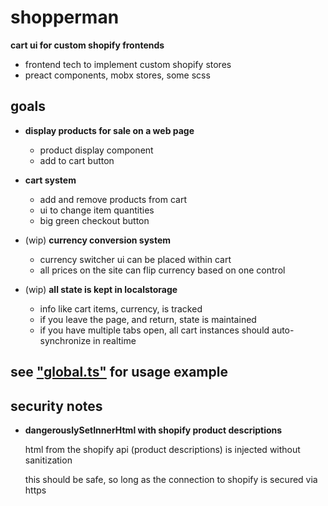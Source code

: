 
# shopperman

**cart ui for custom shopify frontends**

- frontend tech to implement custom shopify stores
- preact components, mobx stores, some scss

## goals

- **display products for sale on a web page**
	- product display component
	- add to cart button

- **cart system**
	- add and remove products from cart
	- ui to change item quantities
	- big green checkout button

- (wip) **currency conversion system**
	- currency switcher ui can be placed within cart
	- all prices on the site can flip currency based on one control

- (wip) **all state is kept in localstorage**
	- info like cart items, currency, is tracked
	- if you leave the page, and return, state is maintained
	- if you have multiple tabs open, all cart instances should auto-synchronize
		in realtime

## see ["global.ts"](./source/global.ts) for usage example

## security notes

- **dangerouslySetInnerHtml with shopify product descriptions**

	html from the shopify api (product descriptions) is injected without
	sanitization

	this should be safe, so long as the connection to shopify is secured via
	https
